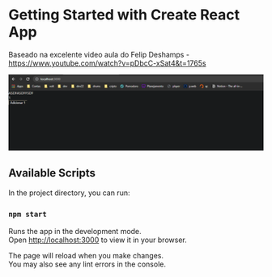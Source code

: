 # Getting Started with Create React App

Baseado na excelente video aula do Felip Deshamps - https://www.youtube.com/watch?v=pDbcC-xSat4&t=1765s

<img src="https://github.com/almcarvalho/capslock/blob/main/src/images/description.png">

## Available Scripts

In the project directory, you can run:

### `npm start`

Runs the app in the development mode.\
Open [http://localhost:3000](http://localhost:3000) to view it in your browser.

The page will reload when you make changes.\
You may also see any lint errors in the console.

